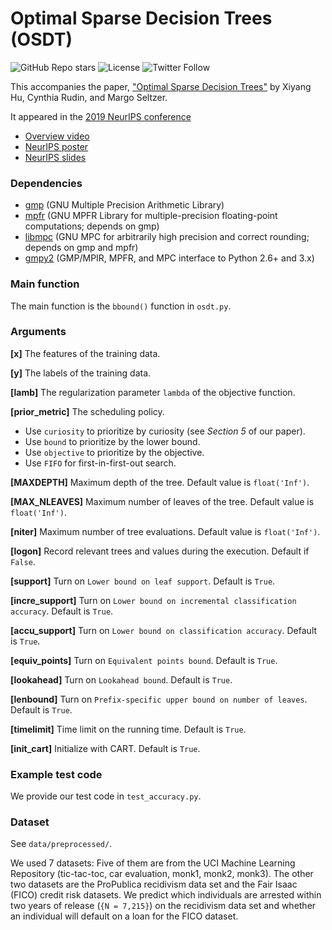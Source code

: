 # Optimal Sparse Decision Trees (OSDT)

![GitHub Repo stars](https://img.shields.io/github/stars/xiyanghu/OSDT?style=social)
![License](https://img.shields.io/github/license/xiyanghu/OSDT?style=social)
![Twitter Follow](https://img.shields.io/twitter/follow/hu_xiyang?style=social)

This accompanies the paper, ["Optimal Sparse Decision Trees"](https://arxiv.org/abs/1904.12847) by Xiyang Hu,
Cynthia Rudin, and Margo Seltzer.

It appeared in the [2019 NeurIPS conference](https://nips.cc/Conferences/2019)

* [Overview video](https://youtu.be/UMjMQaH508M)
* [NeurIPS poster](doc/OSDT_NIPS_Poster.pdf)
* [NeurIPS slides](doc/NeurIPSSlides.pdf)

### Dependencies

* [gmp](https://gmplib.org/) (GNU Multiple Precision Arithmetic Library)
* [mpfr](http://www.mpfr.org/) (GNU MPFR Library for multiple-precision floating-point computations; depends on gmp)
* [libmpc](http://www.multiprecision.org/) (GNU MPC for arbitrarily high precision and correct rounding; depends on gmp and mpfr)
* [gmpy2](https://pypi.org/project/gmpy2/#files) (GMP/MPIR, MPFR, and MPC interface to Python 2.6+ and 3.x)

### Main function
The main function is the `bbound()` function in `osdt.py`.

### Arguments

**[x]** The features of the training data.

**[y]** The labels of the training data.

**[lamb]** The regularization parameter `lambda` of the objective function.

**[prior_metric]** The scheduling policy.

* Use `curiosity` to prioritize by curiosity (see *Section 5* of our paper).
* Use `bound` to prioritize by the lower bound.
* Use `objective` to prioritize by the objective.
* Use `FIFO` for first-in-first-out search.

**[MAXDEPTH]** Maximum depth of the tree. Default value is `float('Inf')`.

**[MAX_NLEAVES]** Maximum number of leaves of the tree. Default value is `float('Inf')`.

**[niter]** Maximum number of tree evaluations. Default value is `float('Inf')`.

**[logon]** Record relevant trees and values during the execution. Default if `False`.

**[support]** Turn on `Lower bound on leaf support`. Default is `True`.

**[incre_support]** Turn on `Lower bound on incremental classification accuracy`. Default is `True`.

**[accu_support]** Turn on `Lower bound on classification accuracy`. Default is `True`.

**[equiv_points]** Turn on `Equivalent points bound`. Default is `True`.

**[lookahead]** Turn on `Lookahead bound`. Default is `True`.

**[lenbound]** Turn on `Prefix-specific upper bound on number of leaves`. Default is `True`.

**[timelimit]** Time limit on the running time. Default is `True`.

**[init_cart]** Initialize with CART. Default is `True`.

### Example test code

We provide our test code in `test_accuracy.py`.

### Dataset

See `data/preprocessed/`.

We used 7 datasets: Five of them are from the UCI Machine Learning Repository (tic-tac-toc, car evaluation, monk1, monk2, monk3). 
The other two datasets are the ProPublica recidivism data set and the Fair Isaac (FICO) credit risk datasets. 
We predict which individuals are arrested within two years of release (`{N = 7,215}`) on the recidivism data set and whether an individual will default on a loan for the FICO dataset. 
